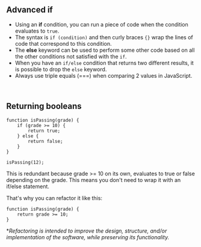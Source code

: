## Advanced if
- Using an **if** condition, you can run a piece of code when the condition evaluates to ```true```.
- The syntax is ```if (condition)``` and then curly braces ```{}``` wrap the lines of code that correspond to this condition.
- The **else** keyword can be used to perform some other code based on all the other conditions not satisfied with the ```if```.
- When you have an ```if/else``` condition that returns two different results, it is possible to drop the ```else``` keyword.
- Always use triple equals (===) when comparing 2 values in JavaScript.

<br/>

## Returning booleans
```
function isPassing(grade) {
    if (grade >= 10) {
        return true;
    } else {
        return false;
    }
}

isPassing(12);
```
This is redundant because grade >= 10 on its own, evaluates to true or false depending on the grade. This means you don't need to wrap it with an if/else statement.    

That's why you can refactor it like this:
```
function isPassing(grade) {
    return grade >= 10;
}
```
**Refactoring is intended to improve the design, structure, and/or implementation of the software, while preserving its functionality.*
